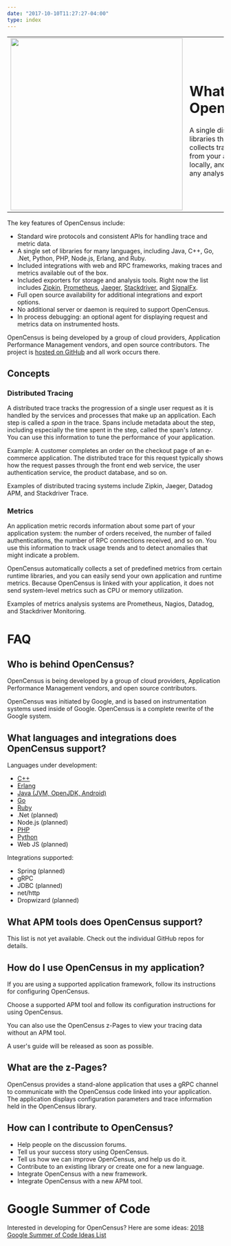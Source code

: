 ```yaml
---
date: "2017-10-10T11:27:27-04:00"
type: index
---
```


<table>
<tr>
<td><img src="/images/opencensus.svg" width="400"></td>
<td>
<h1> What is OpenCensus?</h1>

<p>A single distribution of libraries that automatically collects traces and
metrics from your app, displays them locally, and sends them to any analysis
tool.</p>
</td>
</tr>
</table>

The key features of OpenCensus include:

+   Standard wire protocols and
    consistent APIs for handling trace and metric data.
+   A single set of libraries for many languages, including Java, C++, Go,
    .Net, Python, PHP, Node.js, Erlang, and Ruby.
+   Included integrations with web and RPC frameworks, making traces and
    metrics available out of the box.
+   Included exporters for storage and analysis tools. Right now the list
    includes [Zipkin](http://zipkin.io), [Prometheus](http://prometheus.io),
    [Jaeger](https://jaeger.readthedocs.io/en/latest/),
    [Stackdriver](https://cloud.google.com/stackdriver), and
    [SignalFx](https://signalfx.com).
+   Full open source availability for additional integrations and export options.
+   No additional server or daemon is required to support OpenCensus.
+   In process debugging: an optional agent for displaying request and
    metrics data on instrumented hosts.

OpenCensus is being developed by a group of cloud providers, Application
Performance Management vendors, and open source contributors. The project is
[hosted on GitHub](https://github.com/census-instrumentation) and all work
occurs there.

## Concepts

### Distributed Tracing

A distributed trace tracks the progression of a single user request as it is
handled by the services and processes that make up an application. Each step is
called a _span_ in the trace. Spans include metadata about the step, including
especially the time spent in the step, called the span's _latency_. You can use
this information to tune the performance of your application.

Example: A customer completes an order on the checkout page of an e-commerce
application. The distributed trace for this request typically shows how the
request passes through the front end web service, the user authentication
service, the product database, and so on.

 Examples of distributed tracing systems include Zipkin, Jaeger, Datadog APM,
and Stackdriver Trace.

### Metrics

An application metric records information about some part of your application
system: the number of orders received, the number of failed authentications, the
number of RPC connections received, and so on. You use this information to track
usage trends and to detect anomalies that might indicate a problem.

OpenCensus automatically collects a set of predefined metrics from certain
runtime libraries, and you can easily send your own application and runtime
metrics. Because OpenCensus is linked with your application, it does not send
system-level metrics such as CPU or memory utilization.

 Examples of metrics analysis systems are Prometheus, Nagios, Datadog, and
Stackdriver Monitoring.

# FAQ

## Who is behind OpenCensus?

OpenCensus is being developed by a group of cloud providers, Application
Performance Management vendors, and open source contributors. 

OpenCensus was initiated by Google, and is based on instrumentation systems used
inside of Google. OpenCensus is a complete rewrite of the Google system.

## What languages and integrations does OpenCensus support?

Languages under development:

+   [C++](https://github.com/census-instrumentation/opencensus-cpp)
+   [Erlang](https://github.com/census-instrumentation/opencensus-erlang)
+   [Java (JVM, OpenJDK, Android)](https://github.com/census-instrumentation/opencensus-java)
+   [Go](https://github.com/census-instrumentation/opencensus-go)
+   [Ruby](https://github.com/census-instrumentation/opencensus-ruby)
+   .Net (planned)
+   Node.js (planned)
+   [PHP](https://github.com/census-instrumentation/opencensus-php)
+   [Python](https://github.com/census-instrumentation/opencensus-python)
+   Web JS (planned)

Integrations supported:

+   Spring (planned)
+   gRPC
+   JDBC (planned)
+   net/http
+   Dropwizard (planned)


## What APM tools does OpenCensus support?

This list is not yet available. Check out the individual GitHub repos for details.


## How do I use OpenCensus in my application?

If you are using a supported application framework, follow its instructions
for configuring OpenCensus.

Choose a supported APM tool and follow its configuration instructions for
using OpenCensus.

You can also use the OpenCensus z-Pages to view your
tracing data without an APM tool.

A user's guide will be released as soon as possible.

## What are the z-Pages?

OpenCensus provides a stand-alone application that uses a gRPC channel to
communicate with the OpenCensus code linked into your application. The
application displays configuration parameters and trace information held in
the OpenCensus library.


## How can I contribute to OpenCensus?

+   Help people on the discussion forums.
+   Tell us your success story using OpenCensus.
+   Tell us how we can improve OpenCensus, and help us do it.
+   Contribute to an existing library or create one for a new language.
+   Integrate OpenCensus with a new framework.
+   Integrate OpenCensus with a new APM tool.

# Google Summer of Code

Interested in developing for OpenCensus? Here are some ideas:
[2018 Google Summer of Code Ideas List](https://storage.googleapis.com/summer-of-code/OpenCensusIdeasList.pdf)
